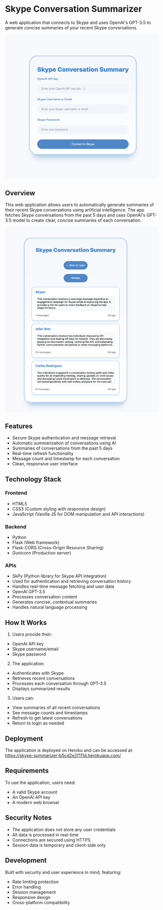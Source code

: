 # Skype Conversation Summarizer

A web application that connects to Skype and uses OpenAI's GPT-3.5 to generate concise summaries of your recent Skype conversations.

![Login Screen](images/skype_login.png)

## Overview

This web application allows users to automatically generate summaries of their recent Skype conversations using artificial intelligence. The app fetches Skype conversations from the past 5 days and uses OpenAI's GPT-3.5 model to create clear, concise summaries of each conversation.

![Conversation Summaries](images/skype-summaries.png)

## Features

- Secure Skype authentication and message retrieval
- Automatic summarization of conversations using AI
- Summaries of conversations from the past 5 days
- Real-time refresh functionality
- Message count and timestamp for each conversation
- Clean, responsive user interface

## Technology Stack

### Frontend
- HTML5
- CSS3 (Custom styling with responsive design)
- JavaScript (Vanilla JS for DOM manipulation and API interactions)

### Backend
- Python
- Flask (Web framework)
- Flask-CORS (Cross-Origin Resource Sharing)
- Gunicorn (Production server)

### APIs
- SkPy (Python library for Skype API integration)
 - Used for authentication and retrieving conversation history
 - Handles real-time message fetching and user data
- OpenAI GPT-3.5
 - Processes conversation content
 - Generates concise, contextual summaries
 - Handles natural language processing

## How It Works

1. Users provide their:
  - OpenAI API key
  - Skype username/email
  - Skype password

2. The application:
  - Authenticates with Skype
  - Retrieves recent conversations
  - Processes each conversation through GPT-3.5
  - Displays summarized results

3. Users can:
  - View summaries of all recent conversations
  - See message counts and timestamps
  - Refresh to get latest conversations
  - Return to login as needed

## Deployment

The application is deployed on Heroku and can be accessed at:
https://skype-summarizer-b5cd2e2f111d.herokuapp.com/

## Requirements

To use the application, users need:
- A valid Skype account
- An OpenAI API key
- A modern web browser

## Security Notes

- The application does not store any user credentials
- All data is processed in real-time
- Connections are secured using HTTPS
- Session data is temporary and client-side only

## Development

Built with security and user experience in mind, featuring:
- Rate limiting protection
- Error handling
- Session management
- Responsive design
- Cross-platform compatibility
